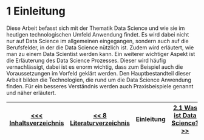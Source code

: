 # 1 Einleitung

Diese Arbeit befasst sich mit der Thematik Data Science und wie sie im heutigen technologischen Umfeld Anwendung findet. Es wird dabei nicht nur auf Data Science im allgemeinen eingegangen, sondern auch auf die Berufsfelder, in der die Data Science nützlich ist. Zudem wird erläutert, wie man zu einem Data Scientist werden kann. 
Ein weiterer wichtiger Aspekt ist die Erläuterung des Data Science Prozesses. Dieser wird häufig vernachlässigt, dabei ist es enorm wichtig, dass zum Beispiel auch die Voraussetzungen im Vorfeld geklärt werden. 
Den Hauptbestandteil dieser Arbeit bilden die Technologien, die rund um die Data Science Anwendung finden. Für ein besseres Verständnis werden auch Praxisbeispiele genannt und näher erläutert. 

| [&lt;&lt;&lt; Inhaltsverzeichnis](../README.md) | [&lt;&lt; 8 Literaturverzeichnis](../Literaturverzeichnis.md)  | Einleitung | [2.1 Was ist Data Science? &gt;&gt;](./01_Was_ist_Data_Science.md) |
|------------------------------------------------|---------------------------------------------------------------------------------|-------------|-----------------------------------------------------------------|



